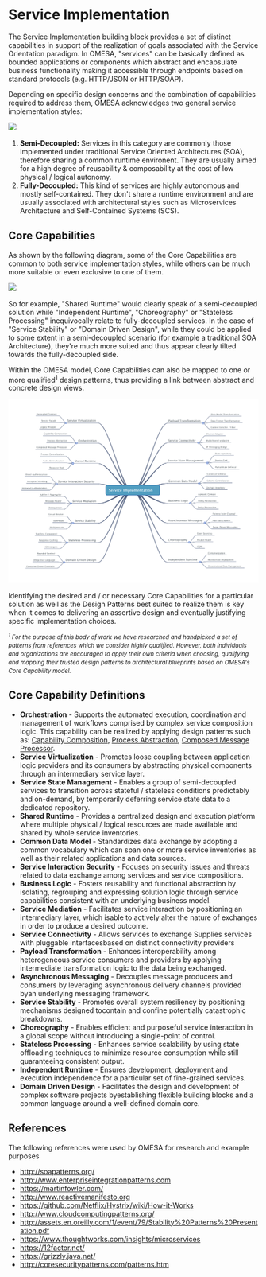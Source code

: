# Service Implementation

The Service Implementation building block provides a set of distinct capabilities in support of the realization of goals associated with the Service Orientation paradigm. In OMESA, "services" can be basically defined as bounded applications or components which abstract and encapsulate business functionality making it accessible through endpoints based on standard protocols (e.g. HTTP/JSON or HTTP/SOAP). 

Depending on specific design concerns and the combination of capabilities required to address them, OMESA acknowledges two general service implementation styles: 

![](/images/omesa_service_implementation_1.png)

1. **Semi-Decoupled:** Services in this category are commonly those implemented under traditional Service Oriented Architectures (SOA), therefore sharing a common runtime environent. They are usually aimed for a high degree of reusability & composability at the cost of low physical / logical autonomy. 
2. **Fully-Decoupled:** This kind of services are highly autonomous and mostly self-contained. They don't share a runtime environment and are usually associated with architectural styles such as Microservices Architecture and Self-Contained Systems (SCS).

## Core Capabilities

As shown by the following diagram, some of the Core Capabilities are common to both service implementation styles, while others can be much more suitable or even exclusive to one of them. 

![](/images/omesa_service_implementation_2.png)

So for example, "Shared Runtime" would clearly speak of a semi-decoupled solution while "Independent Runtime", "Choreography" or "Stateless Processing" inequivocally relate to fully-decoupled services. In the case of "Service Stability" or "Domain Driven Design", while they could be applied to some extent in a semi-decoupled scenario (for example a traditional SOA Architecture), they're much more suited and thus appear clearly tilted towards the fully-decoupled side.

Within the OMESA model, Core Capabilities can also be mapped to one or more qualified<sup>1</sup> design patterns, thus providing a link between abstract and concrete design views. 

![](/images/omesa_service_implementation_3.png)

Identifying the desired and / or necessary Core Capabilities for a particular solution as well as the Design Patterns best suited to realize them is key when it comes to delivering an assertive design and eventually justifying specific implementation choices. 

<i><small><sup>1</sup> For the purpose of this body of work we have researched and handpicked a set of patterns from references which we consider highly qualified. However, both individuals and organizations are encouraged to apply their own criteria when choosing, qualifying and mapping their trusted design patterns to architectural blueprints based on OMESA's Core Capability model.</small></i>

## Core Capability Definitions

* **Orchestration** - Supports the automated execution, coordination and management of workflows comprised by complex service composition logic. This capability can be realized by applying design patterns such as: [Capability Composition][link1], [Process Abstraction][link2], [Composed Message Processor][link3].
* **Service Virtualization** - Promotes loose coupling between application logic providers and its consumers by abstracting physical components through an intermediary service layer. 
* **Service State Management** - Enables a group of semi-decoupled services to transition across stateful / stateless conditions predictably and on-demand, by temporarily deferring service state data to a dedicated repository. 
* **Shared Runtime** - Provides a centralized design and execution platform where multiple physical / logical resources are made available and shared by whole service inventories. 
* **Common Data Model** - Standardizes data exchange by adopting a common vocabulary which can span one or more service inventories as well as their related applications and data sources.
* **Service Interaction Security** - Focuses on security issues and threats related to data exchange among services and service compositions. 
* **Business Logic** - Fosters reusability and functional abstraction by isolating, regrouping and expressing solution logic through service capabilities consistent with an underlying business model.
* **Service Mediation** - Facilitates service interaction by positioning an intermediary layer, which isable to actively alter the nature of exchanges in order to produce a desired outcome. 
* **Service Connectivity** - Allows services to exchange Supplies services with pluggable interfacesbased on distinct connectivity providers  
* **Payload Transformation** - Enhances interoperability among heterogeneous service consumers and providers by applying intermediate transformation logic to the data being exchanged. 
* **Asynchronous Messaging** - Decouples message producers and consumers by leveraging asynchronous delivery channels provided byan underlying messaging framework.
* **Service Stability** - Promotes overall system resiliency by positioning mechanisms designed tocontain and confine potentially catastrophic breakdowns. 
* **Choreography** - Enables efficient and purposeful service interaction in a global scope without introducing a single-point of control.
* **Stateless Processing** - Enhances service scalability by using state offloading techniques to minimize resource consumption while still guaranteeing consistent output.
* **Independent Runtime** - Ensures development, deployment and execution independence for a particular set of fine-grained services.
* **Domain Driven Design** - Facilitates the design and development of complex software projects byestablishing flexible building blocks and a common language around a well-defined domain core. 

## References

The following references were used by OMESA for research and example purposes

* http://soapatterns.org/		
* http://www.enterpriseintegrationpatterns.com		
* https://martinfowler.com/		
* http://www.reactivemanifesto.org		
* https://github.com/Netflix/Hystrix/wiki/How-it-Works	
* http://www.cloudcomputingpatterns.org/	
* http://assets.en.oreilly.com/1/event/79/Stability%20Patterns%20Presentation.pdf	
* https://www.thoughtworks.com/insights/microservices	
* https://12factor.net/	
* https://grizzly.java.net/	
* http://coresecuritypatterns.com/patterns.htm		

[link1]: <http://soapatterns.org/design_patterns/capability_composition>
[link2]: <http://soapatterns.org/design_patterns/process_abstraction>
[link3]: <http://www.enterpriseintegrationpatterns.com/patterns/messaging/DistributionAggregate.html>

